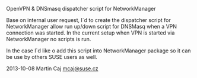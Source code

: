 OpenVPN & DNSmasq dispatcher script for NetworkManager


Base on internal user request, I`d to create the dispatcher script for NetworkManager 
allow run up/down script for DNSMasq when a VPN connection was started. 
In the current setup when VPN is started via NetworkManager no scripts is run.

In the case I`d like o add this script into NetworkManager package so it can be use by others SUSE users as well.

2013-10-08
Martin Caj <mcaj@suse.cz>

